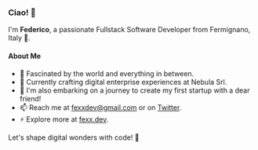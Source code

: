 ### Ciao! 👋

I'm **Federico**, a passionate Fullstack Software Developer from Fermignano, Italy 🍝.

#### About Me

- 🌱 Fascinated by the world and everything in between.
- 🔭 Currently crafting digital enterprise experiences at Nebula Srl.
- 🚀 I'm also embarking on a journey to create my first startup with a dear friend!
- 📫 Reach me at [fexxdev@gmail.com](mailto:fexxdev@gmail.com) or on [Twitter](https://twitter.com/fexxdev).
- ⚡ Explore more at [fexx.dev](https://fexx.dev).

Let's shape digital wonders with code! 🚀
